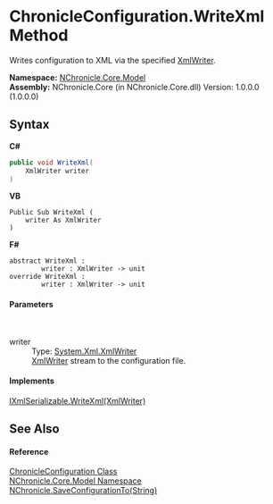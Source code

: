 # ChronicleConfiguration.WriteXml Method 
 

Writes configuration to XML via the specified <a href="http://msdn2.microsoft.com/en-us/library/5y8188ze" target="_blank">XmlWriter</a>.

**Namespace:**&nbsp;<a href="N_NChronicle_Core_Model.md">NChronicle.Core.Model</a><br />**Assembly:**&nbsp;NChronicle.Core (in NChronicle.Core.dll) Version: 1.0.0.0 (1.0.0.0)

## Syntax

**C#**<br />
``` C#
public void WriteXml(
	XmlWriter writer
)
```

**VB**<br />
``` VB
Public Sub WriteXml ( 
	writer As XmlWriter
)
```

**F#**<br />
``` F#
abstract WriteXml : 
        writer : XmlWriter -> unit 
override WriteXml : 
        writer : XmlWriter -> unit 
```


#### Parameters
&nbsp;<dl><dt>writer</dt><dd>Type: <a href="http://msdn2.microsoft.com/en-us/library/5y8188ze" target="_blank">System.Xml.XmlWriter</a><br /><a href="http://msdn2.microsoft.com/en-us/library/5y8188ze" target="_blank">XmlWriter</a> stream to the configuration file.</dd></dl>

#### Implements
<a href="http://msdn2.microsoft.com/en-us/library/9yt8e1yw" target="_blank">IXmlSerializable.WriteXml(XmlWriter)</a><br />

## See Also


#### Reference
<a href="T_NChronicle_Core_Model_ChronicleConfiguration.md">ChronicleConfiguration Class</a><br /><a href="N_NChronicle_Core_Model.md">NChronicle.Core.Model Namespace</a><br /><a href="M_NChronicle_Core_NChronicle_SaveConfigurationTo.md">NChronicle.SaveConfigurationTo(String)</a><br />
